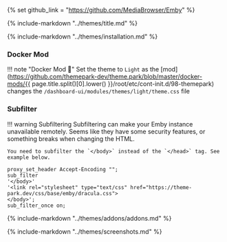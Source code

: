 {% set github_link = "https://github.com/MediaBrowser/Emby" %}

{% include-markdown "../themes/title.md" %}

{% include-markdown "../themes/installation.md" %}

### Docker Mod

!!! note  "Docker Mod 🐳"
    Set the theme to `Light` as the [mod](https://github.com/themepark-dev/theme.park/blob/master/docker-mods/{{ page.title.split()[0].lower() }}/root/etc/cont-init.d/98-themepark) changes the `/dashboard-ui/modules/themes/light/theme.css` file

### Subfilter

!!! warning Subfiltering
    Subfiltering can make your Emby instance unavailable remotely. Seems like they have some security features, or something breaks when changing the HTML.

    You need to subfilter the `</body>` instead of the `</head>` tag. See example below.

```nginx
proxy_set_header Accept-Encoding "";
sub_filter
'</body>'
'<link rel="stylesheet" type="text/css" href="https://theme-park.dev/css/base/emby/dracula.css">
</body>';
sub_filter_once on;
```

{% include-markdown "../themes/addons/addons.md" %}

{% include-markdown "../themes/screenshots.md" %}